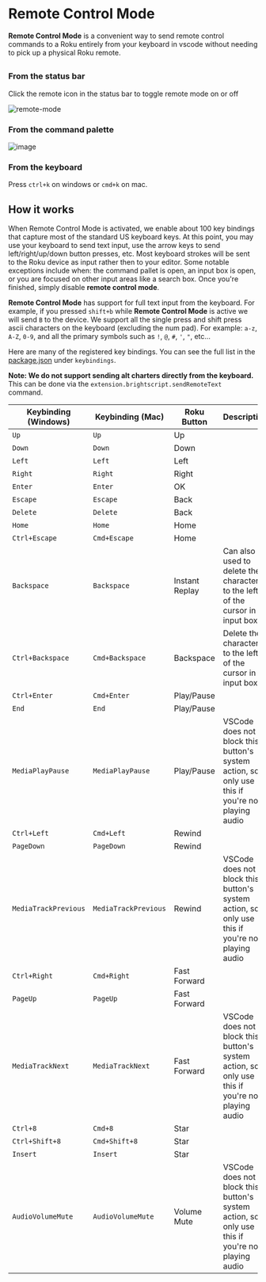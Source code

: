 # Remote Control Mode
**Remote Control Mode** is a convenient way to send remote control commands to a Roku entirely from your keyboard in vscode without needing to pick up a physical Roku remote. 

## 
### From the status bar
Click the remote icon in the status bar to toggle remote mode on or off

![remote-mode](https://user-images.githubusercontent.com/2544493/162752275-e60dea72-cc78-4818-aa99-6c3a354157ce.gif)

### From the command palette
![image](https://user-images.githubusercontent.com/2544493/162752967-a152dfd7-89a3-4072-aa10-b8d918cd10ff.png)

### From the keyboard
Press `ctrl+k` on windows or `cmd+k` on mac.

## How it works
When Remote Control Mode is activated, we enable about 100 key bindings that capture most of the standard US keyboard keys. At this point, you may use your keyboard to send text input, use the arrow keys to send left/right/up/down button presses, etc. Most keyboard strokes will be sent to the Roku device as input rather then to your editor. Some notable exceptions include when: the command pallet is open, an input box is open, or you are focused on other input areas like a search box. Once you're finished, simply disable **remote control mode**. 

**Remote Control Mode** has support for full text input from the keyboard. For example, if you pressed `shift+b` while **Remote Control Mode** is active we will send `B` to the device. We support all the single press and shift press ascii characters on the keyboard (excluding the num pad). For example: `a-z`, `A-Z`, `0-9`, and all the primary symbols such as `!`, `@`, `#`, `'`, `"`, etc...

Here are many of the registered key bindings. You can see the full list in the [package.json](https://github.com/rokucommunity/vscode-brightscript-language/blob/master/package.json) under `keybindings`.

**Note: We do not support sending alt charters directly from the keyboard.** This can be done via the `extension.brightscript.sendRemoteText` command.

| Keybinding (Windows) | Keybinding (Mac) | Roku Button     | Description                                                                                         |
| -------------------- | -------------------- | --------------- | ----------------------------------------------------------------------------------------------- |
| `Up`                 | `Up`                 | Up              |                                                                                                 |
| `Down`               | `Down`               | Down            |                                                                                                 |
| `Left`               | `Left`               | Left            |                                                                                                 |
| `Right`              | `Right`              | Right           |                                                                                                 |
| `Enter`              | `Enter`              | OK              |                                                                                                 |
| `Escape`             | `Escape`             | Back            |                                                                                                 |
| `Delete`             | `Delete`             | Back            |                                                                                                 |
| `Home`               | `Home`               | Home            |                                                                                                 |
| `Ctrl+Escape`        | `Cmd+Escape`         | Home            |                                                                                                 |
| `Backspace`          | `Backspace`          | Instant Replay  | Can also be used to delete the character to the left of the cursor in an input box              |
| `Ctrl+Backspace`     | `Cmd+Backspace`      | Backspace       | Delete the character to the left of the cursor in an input box                                  |
| `Ctrl+Enter`         | `Cmd+Enter`          | Play/Pause      |                                                                                                 |
| `End`                | `End`                | Play/Pause      |                                                                                                 |
| `MediaPlayPause`     | `MediaPlayPause`     | Play/Pause      | VSCode does not block this button's system action, so only use this if you're not playing audio | 
| `Ctrl+Left`          | `Cmd+Left`           | Rewind          |                                                                                                 |
| `PageDown`           | `PageDown`           | Rewind          |                                                                                                 |
| `MediaTrackPrevious` | `MediaTrackPrevious` | Rewind          | VSCode does not block this button's system action, so only use this if you're not playing audio | 
| `Ctrl+Right`         | `Cmd+Right`          | Fast Forward    |                                                                                                 |
| `PageUp`             | `PageUp`             | Fast Forward    |                                                                                                 |
| `MediaTrackNext`     | `MediaTrackNext`     | Fast Forward    | VSCode does not block this button's system action, so only use this if you're not playing audio | 
| `Ctrl+8`             | `Cmd+8`              | Star            |                                                                                                 |
| `Ctrl+Shift+8`       | `Cmd+Shift+8`        | Star            |                                                                                                 |
| `Insert`             | `Insert`             | Star            |                                                                                                 |
| `AudioVolumeMute`    | `AudioVolumeMute`    | Volume Mute     | VSCode does not block this button's system action, so only use this if you're not playing audio | 

